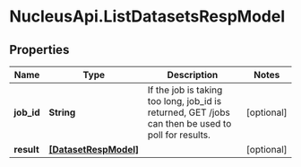 # NucleusApi.ListDatasetsRespModel

## Properties
Name | Type | Description | Notes
------------ | ------------- | ------------- | -------------
**job_id** | **String** | If the job is taking too long, job_id is returned, GET /jobs can then be used to poll for results. | [optional] 
**result** | [**[DatasetRespModel]**](DatasetRespModel.md) |  | [optional] 


